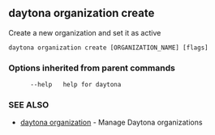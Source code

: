 ## daytona organization create

Create a new organization and set it as active

```
daytona organization create [ORGANIZATION_NAME] [flags]
```

### Options inherited from parent commands

```
      --help   help for daytona
```

### SEE ALSO

- [daytona organization](daytona_organization.md) - Manage Daytona organizations
